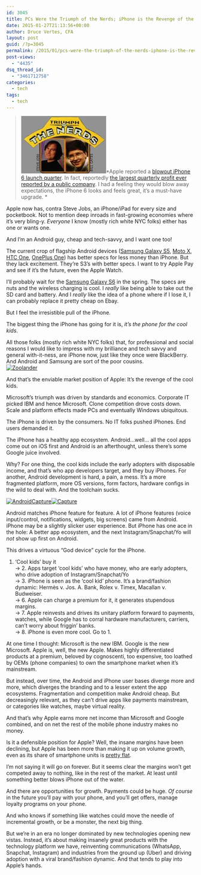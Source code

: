```yaml
---
id: 3045
title: PCs Were the Triumph of the Nerds; iPhone is the Revenge of the Cool Kids
date: 2015-01-27T21:13:56+00:00
author: Druce Vertes, CFA
layout: post
guid: /?p=3045
permalink: /2015/01/pcs-were-the-triumph-of-the-nerds-iphone-is-the-revenge-of-the-cool-kids/
post-views:
  - "4435"
dsq_thread_id:
  - "3461712758"
categories:
  - tech
tags:
  - tech
---
```

> [<img src="/assets/wp-content/uploads/2015/01/download.jpg" alt="download" width="227" height="153" class="alignright size-full wp-image-3047" />](/assets/wp-content/uploads/2015/01/download.jpg)*Apple reported a [blowout iPhone 6 launch quarter](http://www.businessinsider.com/apple-q1-earnings-2015-1). In fact, reportedly [the largest quarterly profit ever reported by a public company](http://techcrunch.com/2015/01/27/apple-just-had-the-biggest-quarterly-earnings-of-any-company-ever/). I had a feeling they would blow away expectations, the iPhone 6 looks and feels great, it’s a must-have upgrade.  *
<!--more-->
Apple now has, contra Steve Jobs, an iPhone/iPad for every size and pocketbook. Not to mention deep inroads in fast-growing economies where it’s very bling-y. _Everyone_ I know (mostly rich white NYC folks) either has one or wants one.

And I’m an Android guy, cheap and tech-savvy, and I want one too! 

The current crop of flagship Android devices ([Samsung Galaxy S5](http://www.samsung.com/global/microsite/galaxys5/), [Moto X](https://www.motorola.com/us/motomaker?pid=FLEXR2), [HTC One](http://www.htc.com/us/smartphones/htc-one-m8/), [OnePlus One](https://oneplus.net/)) has better specs for less money than iPhone. But they lack excitement. They’re S3’s with better specs. I want to try Apple Pay and see if it’s the future, even the Apple Watch.

I’ll probably wait for the [Samsung Galaxy S6](http://bgr.com/2015/01/21/this-is-the-samsung-galaxy-s6-unpacked/) in the spring. The specs are nuts and the wireless charging is cool. I _really_ like being able to take out the SD card and battery. And I _really_ like the idea of a phone where if I lose it, I can probably replace it pretty cheap on Ebay. 

But I feel the irresistible pull of the iPhone. 

The biggest thing the iPhone has going for it is, _it’s the phone for the cool kids_.

All those folks (mostly rich white NYC folks) that, for professional and social reasons I would like to impress with my brilliance and tech savvy and general with-it-ness, are iPhone now, just like they once were BlackBerry. And Android and Samsung are sort of the poor cousins.  
[<img src="/assets/wp-content/uploads/2015/01/download-1.jpg" alt="Zoolander" width="225" height="225" class="alignright size-full wp-image-3049" srcset="/assets/wp-content/uploads/2015/01/download-1.jpg 225w, /assets/wp-content/uploads/2015/01/download-1-150x150.jpg 150w, /assets/wp-content/uploads/2015/01/download-1-200x200.jpg 200w, /assets/wp-content/uploads/2015/01/download-1-40x40.jpg 40w" sizes="(max-width: 225px) 100vw, 225px" />](/assets/wp-content/uploads/2015/01/download-1.jpg)

And that’s the enviable market position of Apple: It’s the revenge of the cool kids.

Microsoft’s triumph was driven by standards and economics. Corporate IT picked IBM and hence Microsoft. Clone competition drove costs down. Scale and platform effects made PCs and eventually Windows ubiquitous.

The iPhone is driven by the consumers. No IT folks pushed iPhones. End users demanded it. 

The iPhone has a healthy app ecosystem. Android…well… all the cool apps come out on iOS first and Android is an afterthought, unless there’s some Google juice involved. 

Why? For one thing, the cool kids include the early adopters with disposable income, and that’s who app developers target, and they buy iPhones. For another, Android development is hard, a pain, a mess. It’s a more fragmented platform, more OS versions, form factors, hardware configs in the wild to deal with. And the toolchain sucks.

[<img src="/assets/wp-content/uploads/2015/01/AndroidCapture-300x131.png" alt="AndroidCapture" width="300" height="131" class="size-medium wp-image-3062" style="clear: none" srcset="/assets/wp-content/uploads/2015/01/AndroidCapture-300x131.png 300w, /assets/wp-content/uploads/2015/01/AndroidCapture.png 327w" sizes="(max-width: 300px) 100vw, 300px" />](/assets/wp-content/uploads/2015/01/AndroidCapture.png)[<img src="/assets/wp-content/uploads/2015/01/Capture2-300x136.png" alt="Capture" width="300" height="136" class="alignright size-medium wp-image-3069" srcset="/assets/wp-content/uploads/2015/01/Capture2-300x136.png 300w, /assets/wp-content/uploads/2015/01/Capture2.png 302w" sizes="(max-width: 300px) 100vw, 300px" />](/assets/wp-content/uploads/2015/01/Capture2.png)

Android matches iPhone feature for feature. A lot of iPhone features (voice input/control, notifications, widgets, big screens) came from Android. iPhone may be a slightly slicker user experience. But iPhone has one ace in the hole: A better app ecosystem, and the next Instagram/Snapchat/Yo will _not_ show up first on Android. 

This drives a virtuous “God device” cycle for the iPhone.

1. ‘Cool kids’ buy it  
&rarr; 2. Apps target ‘cool kids’ who have money, who are early adopters, who drive adoption of Instagram/Snapchat/Yo  
&rarr; 3. iPhone is seen as the ‘cool kid’ phone. It’s a brand/fashion dynamic: Herm&egrave;s v. Jos. A. Bank, Rolex v. Timex, Macallan v. Budweiser.  
&rarr; 6. Apple can charge a premium for it, it generates stupendous margins.  
&rarr; 7. Apple reinvests and drives its unitary platform forward to payments, watches, while Google has to corral hardware manufacturers, carriers, can’t worry about friggin’ banks.  
&rarr; 8. iPhone is even more cool. Go to 1.

At one time I thought: Microsoft is the new IBM. Google is the new Microsoft. Apple is, well, the new Apple. Makes highly differentiated products at a premium, beloved by cognoscenti, too expensive, too loathed by OEMs (phone companies) to own the smartphone market when it’s mainstream.

But instead, over time, the Android and iPhone user bases diverge more and more, which diverges the branding and to a lesser extent the app ecosystems. Fragmentation and competition make Android cheap. But decreasingly relevant, as they can’t drive apps like payments mainstream, or categories like watches, maybe virtual reality.

And that’s why Apple earns more net income than Microsoft and Google combined, and on net the rest of the mobile phone industry makes no money. 

Is it a defensible position for Apple? Well, the insane margins have been declining, but Apple has been more than making it up on volume growth, even as its share of smartphone units is [pretty flat](http://www.idc.com/prodserv/smartphone-market-share.jsp). 

I’m not saying it will go on forever. But it seems clear the margins won’t get competed away to nothing, like in the rest of the market. At least until something better blows iPhone out of the water. 

And there are opportunities for growth. Payments could be huge. _Of course_ in the future you’ll pay with your phone, and you’ll get offers, manage loyalty programs on your phone. 

And who knows if something like watches could move the needle of incremental growth, or be a monster, the next big thing.

But we’re in an era no longer dominated by new technologies opening new vistas. Instead, it’s about making insanely great products with the technology platform we have, reinventing communications (WhatsApp, Snapchat, Instagram) and industries from the ground up (Uber) and driving adoption with a viral brand/fashion dynamic. And that tends to play into Apple’s hands.
